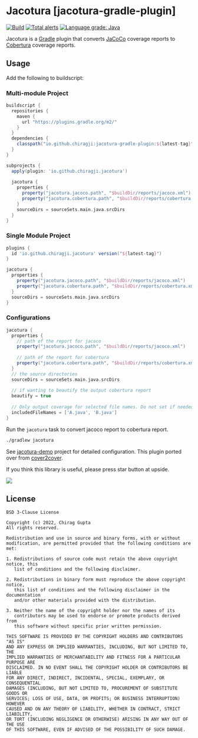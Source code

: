 Jacotura [jacotura-gradle-plugin]
======================
[![Build](https://github.com/chirag-ji/Jacotura/actions/workflows/gradle.yml/badge.svg)](https://github.com/chirag-ji/Jacotura/actions/workflows/gradle.yml)
[![Total alerts](https://img.shields.io/lgtm/alerts/g/chirag-ji/Jacotura.svg?logo=lgtm&logoWidth=18)](https://lgtm.com/projects/g/chirag-ji/Jacotura/alerts/)
[![Language grade: Java](https://img.shields.io/lgtm/grade/java/g/chirag-ji/Jacotura.svg?logo=lgtm&logoWidth=18)](https://lgtm.com/projects/g/chirag-ji/Jacotura/context:java)

Jacotura is a [Gradle](https://www.gradle.org) plugin that converts [JaCoCo](http://www.eclemma.org/jacoco/) coverage
reports to [Cobertura](http://cobertura.github.io/cobertura/) coverage reports.

Usage
-----
Add the following to buildscript:

### Multi-module Project

```groovy
buildscript {
  repositories {
    maven {
      url "https://plugins.gradle.org/m2/"
    }
  }
  dependencies {
    classpath("io.github.chiragji:jacotura-gradle-plugin:${latest-tag}")
  }
}

subprojects {
  apply(plugin: 'io.github.chiragji.jacotura')
	
  jacotura {
    properties {
      property("jacotura.jacoco.path", "$buildDir/reports/jacoco.xml")
      property("jacotura.cobertura.path", "$buildDir/reports/cobertura.xml")
    }
    sourceDirs = sourceSets.main.java.srcDirs
  }
}
```

### Single Module Project

```groovy
plugins {
  id 'io.github.chiragji.jacotura' version("${latest-tag}")
}

jacotura {
  properties {
    property("jacotura.jacoco.path", "$buildDir/reports/jacoco.xml")
    property("jacotura.cobertura.path", "$buildDir/reports/cobertura.xml")
  }
  sourceDirs = sourceSets.main.java.srcDirs
}
```

### Configurations
```groovy
jacotura {
  properties {
    // path of the report for jacoco
    property("jacotura.jacoco.path", "$buildDir/reports/jacoco.xml")
    
    // path of the report for cobertura
    property("jacotura.cobertura.path", "$buildDir/reports/cobertura.xml")
  }
  // the source directories
  sourceDirs = sourceSets.main.java.srcDirs
	
  // if wanting to beautify the output cobertura report 
  beautify = true
	
  // Only output coverage for selected file names. Do not set if needed for all files
  includedFileNames = ['A.java', 'B.java']
}
```


Run the `jacotura` task to convert jacoco report to cobertura report.
```bash
./gradlew jacotura
```

See [jacotura-demo](https://github.com/chirag-ji/Jacotura/tree/main/jacotura-demo) project for detailed configuration. This plugin ported over from [cover2cover](https://github.com/rix0rrr/cover2cover).

If you think this library is useful, please press star button at upside.

 ![](https://camo.githubusercontent.com/efeaf0e8044a05ab3058270a7ac59b56fb0f3579c0185db85629ceab28e3697c/68747470733a2f2f7068617365722e696f2f636f6e74656e742f6e6577732f323031352f30392f31303030302d73746172732e706e67) 

License
-------

	BSD 3-Clause License

	Copyright (c) 2022, Chirag Gupta
	All rights reserved.

	Redistribution and use in source and binary forms, with or without
	modification, are permitted provided that the following conditions are met:

	1. Redistributions of source code must retain the above copyright notice, this
	   list of conditions and the following disclaimer.

	2. Redistributions in binary form must reproduce the above copyright notice,
	   this list of conditions and the following disclaimer in the documentation
	   and/or other materials provided with the distribution.

	3. Neither the name of the copyright holder nor the names of its
	   contributors may be used to endorse or promote products derived from
	   this software without specific prior written permission.

	THIS SOFTWARE IS PROVIDED BY THE COPYRIGHT HOLDERS AND CONTRIBUTORS "AS IS"
	AND ANY EXPRESS OR IMPLIED WARRANTIES, INCLUDING, BUT NOT LIMITED TO, THE
	IMPLIED WARRANTIES OF MERCHANTABILITY AND FITNESS FOR A PARTICULAR PURPOSE ARE
	DISCLAIMED. IN NO EVENT SHALL THE COPYRIGHT HOLDER OR CONTRIBUTORS BE LIABLE
	FOR ANY DIRECT, INDIRECT, INCIDENTAL, SPECIAL, EXEMPLARY, OR CONSEQUENTIAL
	DAMAGES (INCLUDING, BUT NOT LIMITED TO, PROCUREMENT OF SUBSTITUTE GOODS OR
	SERVICES; LOSS OF USE, DATA, OR PROFITS; OR BUSINESS INTERRUPTION) HOWEVER
	CAUSED AND ON ANY THEORY OF LIABILITY, WHETHER IN CONTRACT, STRICT LIABILITY,
	OR TORT (INCLUDING NEGLIGENCE OR OTHERWISE) ARISING IN ANY WAY OUT OF THE USE
	OF THIS SOFTWARE, EVEN IF ADVISED OF THE POSSIBILITY OF SUCH DAMAGE.
